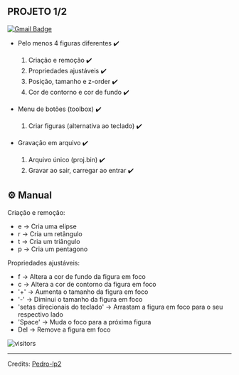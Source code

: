 <h2> PROJETO 1/2 </h2>
 
[![Gmail Badge](https://img.shields.io/badge/-ph2012mu@gmail.com-c14438?style=flat-square&logo=Gmail&logoColor=white&link=mailto:mailharshkhatri@gmail.com)](mailto:ph2012mu@gmail.com)

- Pelo menos 4 figuras diferentes ✔️
    1. Criação e remoção ✔️
    2. Propriedades ajustáveis ✔️
    3. Posição, tamanho e z-order ✔️
    4. Cor de contorno e cor de fundo ✔️
    
- Menu de botões (toolbox) ✔️
    1. Criar figuras (alternativa ao teclado) ✔️
      
- Gravação em arquivo ✔️
    1. Arquivo único (proj.bin) ✔️
    2. Gravar ao sair, carregar ao entrar ✔️
   


## ⚙️ Manual
Criação e remoção:

- e → Cria uma elipse
- r → Cria um retângulo
- t → Cria um triângulo
- p → Cria um pentagono

Propriedades ajustáveis:

- f → Altera a cor de fundo da figura em foco
- c → Altera a cor de contorno da figura em foco
- '+' → Aumenta o tamanho da figura em foco
- '-' → Diminui o tamanho da figura em foco
- 'setas direcionais do teclado' → Arrastam a figura em foco para o seu respectivo lado
- 'Space' → Muda o foco para a próxima figura
- Del → Remove a figura em foco

![visitors](https://visitor-badge.glitch.me/badge?page_id=pedro-lp2.pedro-lp2)

-----
Credits: [Pedro-lp2](https://github.com/pedro-lp2)
